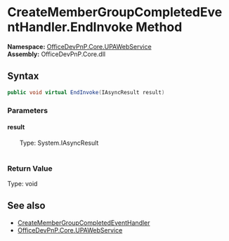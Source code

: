# CreateMemberGroupCompletedEventHandler.EndInvoke Method  
  

**Namespace:** [OfficeDevPnP.Core.UPAWebService](OfficeDevPnP.Core.UPAWebService.md)  
**Assembly:** OfficeDevPnP.Core.dll  
## Syntax
```C#
public void virtual EndInvoke(IAsyncResult result)
```
### Parameters
#### result  
&emsp;&emsp;Type: System.IAsyncResult  
&emsp;&emsp;  

  

### Return Value
Type: void  

## See also
- [CreateMemberGroupCompletedEventHandler](OfficeDevPnP.Core.UPAWebService.CreateMemberGroupCompletedEventHandler.md) 
- [OfficeDevPnP.Core.UPAWebService](OfficeDevPnP.Core.UPAWebService.md) 
